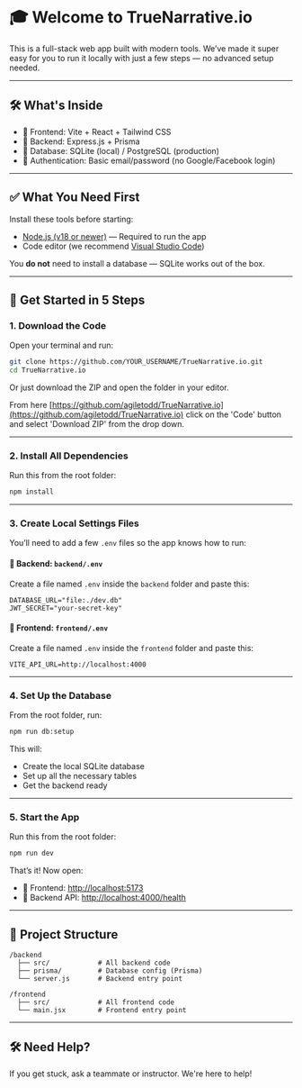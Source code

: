 # 🎓 Welcome to TrueNarrative.io

This is a full-stack web app built with modern tools. We’ve made it super easy for you to run it locally with just a few steps — no advanced setup needed.

---

## 🛠 What's Inside

- 🗾 Frontend: Vite + React + Tailwind CSS
- 🔧 Backend: Express.js + Prisma
- 📀 Database: SQLite (local) / PostgreSQL (production)
- 🔐 Authentication: Basic email/password (no Google/Facebook login)

---

## ✅ What You Need First

Install these tools before starting:

- [Node.js (v18 or newer)](https://nodejs.org/en) — Required to run the app
- Code editor (we recommend [Visual Studio Code](https://code.visualstudio.com/))

You **do not** need to install a database — SQLite works out of the box.

---

## 🚀 Get Started in 5 Steps

### 1. Download the Code

Open your terminal and run:

```bash
git clone https://github.com/YOUR_USERNAME/TrueNarrative.io.git
cd TrueNarrative.io
```

Or just download the ZIP and open the folder in your editor.

From here [https://github.com/agiletodd/TrueNarrative.io](https://github.com/agiletodd/TrueNarrative.io) click on the 'Code' button and select 'Download ZIP' from the drop down.

---

### 2. Install All Dependencies

Run this from the root folder:

```bash
npm install
```

---

### 3. Create Local Settings Files

You’ll need to add a few `.env` files so the app knows how to run:

#### 📂 Backend: `backend/.env`

Create a file named `.env` inside the `backend` folder and paste this:

```
DATABASE_URL="file:./dev.db"
JWT_SECRET="your-secret-key"
```

#### 📂 Frontend: `frontend/.env`

Create a file named `.env` inside the `frontend` folder and paste this:

```
VITE_API_URL=http://localhost:4000
```

---

### 4. Set Up the Database

From the root folder, run:

```bash
npm run db:setup
```

This will:

- Create the local SQLite database
- Set up all the necessary tables
- Get the backend ready

---

### 5. Start the App

Run this from the root folder:

```bash
npm run dev
```

That’s it! Now open:

- 🗾 Frontend: [http://localhost:5173](http://localhost:5173)
- 🔌 Backend API: [http://localhost:4000/health](http://localhost:4000/health)

---

## 📁 Project Structure

```
/backend
  ├── src/            # All backend code
  ├── prisma/         # Database config (Prisma)
  └── server.js       # Backend entry point

/frontend
  ├── src/            # All frontend code
  └── main.jsx        # Frontend entry point
```

---

## 🛠 Need Help?

If you get stuck, ask a teammate or instructor. We're here to help!
